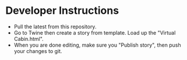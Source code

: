# Developer Instructions

* Pull the latest from this repository.
* Go to Twine then create a story from template. Load up the "Virtual Cabin.html".
* When you are done editing, make sure you "Publish story", then push your changes to git.
